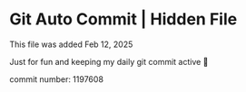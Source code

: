# Git Auto Commit | Hidden File

This file was added Feb 12, 2025

Just for fun and keeping my daily git commit active 🤪

commit number: 1197608
